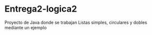 # Entrega2-logica2
Proyecto de Java donde se trabajan Listas simples, circulares y dobles mediante un ejemplo
